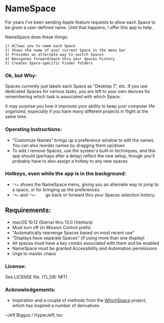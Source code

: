 # NameSpace

For years I've been sending Apple feature requests to allow each Space to be given a user-defined name. Until that happens, I offer this app to help.

NameSpace does these things:

	1) Allows you to name each Space
	2) Shows the name of your current Space in the menu bar
	3) Provides an alternate way to switch Spaces
	4) Navigates forward/back thru your Spaces history
	5) Creates Space-specific Finder folders


### Ok, but Why:

Spaces currently just labels each Space as "Desktop 1", etc. If you use dedicated Spaces for various tasks, you are left to your own devices for remembering which task is associated with which Space.

It may surprise you how it improves your ability to keep your computer life organized, especially if you have many different projects in flight at the same time.


### Operating Instructions:

* "Customize Names" brings up a preference window to edit the names. You can also reorder names by dragging them up/down
* To add / remove Spaces, use the system's built-in techniques, and this app should (perhaps after a delay) reflect the new setup, though you'll probably have to also assign a hotkey to any new spaces


### Hotkeys, even while the app is in the background:

* `⌃⌥↓` shows the NameSpace menu, giving you an alternate way to jump to a space, or for bringing up the preferences.
* `⌃⌥←` and `⌃⌥→	`	go back or forward thru your Spaces selection history.



## Requirements:

* macOS 10.12 (Sierra) thru 13.0 (Ventura)
* Must turn off (in Mission Control prefs)
 * "Automatically rearrenge Spaces based on most recent use"
 * "Displays have separate Spaces" (if using more than one display)
* All spaces must have a key combo associated with them and be enabled
* NameSpace must be granted Accessibility and Automation permissions
* Urge to master chaos

### License:

See LICENSE file. (TL;DR: MIT)

### Acknowledgements:

- Inspiration and a couple of methods from the [WhichSpace](https://github.com/gechr/WhichSpace) project, which has inspired a number of derivatives


–Jeff Biggus / HyperJeff, Inc
